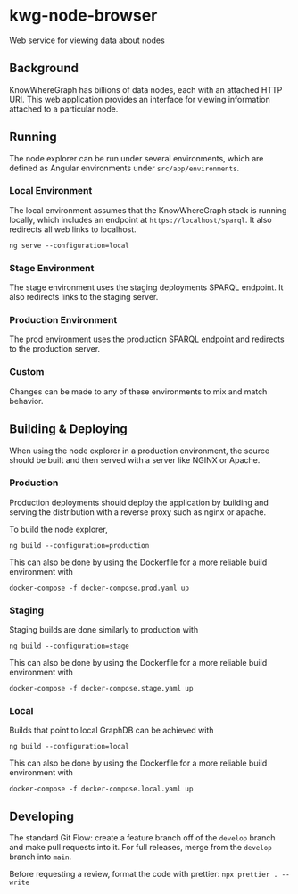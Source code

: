 # kwg-node-browser

Web service for viewing data about nodes

## Background

KnowWhereGraph has billions of data nodes, each with an attached HTTP URI. This web application provides an interface for viewing information attached to a particular node.

## Running

The node explorer can be run under several environments, which are defined as Angular environments under `src/app/environments`.

### Local Environment

The local environment assumes that the KnowWhereGraph stack is running locally, which includes an endpoint at `https://localhost/sparql`. It also redirects all web links to localhost.
```
ng serve --configuration=local
```

### Stage Environment

The stage environment uses the staging deployments SPARQL endpoint. It also redirects links to the staging server.

### Production Environment

The prod environment uses the production SPARQL endpoint and redirects to the production server.

### Custom

Changes can be made to any of these environments to mix and match behavior.

## Building & Deploying

When using the node explorer in a production environment, the source should be built and then served with a server like NGINX or Apache.

### Production

Production deployments should deploy the application by building and serving the distribution with a reverse proxy such as nginx or apache.

To build the node explorer,

```
ng build --configuration=production
```

This can also be done by using the Dockerfile for a more reliable build environment with

```
docker-compose -f docker-compose.prod.yaml up

```

### Staging

Staging builds are done similarly to production with

```
ng build --configuration=stage
```

This can also be done by using the Dockerfile for a more reliable build environment with

```
docker-compose -f docker-compose.stage.yaml up
```

### Local

Builds that point to local GraphDB can be achieved with


```
ng build --configuration=local
```

This can also be done by using the Dockerfile for a more reliable build environment with

```
docker-compose -f docker-compose.local.yaml up
```

## Developing

The standard Git Flow: create a feature branch off of the `develop` branch and make pull requests into it. For full releases, merge from the `develop` branch into `main`.

Before requesting a review, format the code with prettier: `npx prettier . --write`
